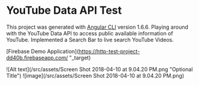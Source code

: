 # YouTube Data API Test

This project was generated with [Angular CLI](https://github.com/angular/angular-cli) version 1.6.6.
Playing around with the YouTube Data API to access public available information of YouTube. Implemented a Search Bar to live search YouTube Videos.

[Firebase Demo Application](https://http-test-project-dd40b.firebaseapp.com/ "_target)

![Alt text](/src/assets/Screen Shot 2018-04-10 at 9.04.20 PM.png "Optional Title")
![image](/src/assets/Screen Shot 2018-04-10 at 9.04.20 PM.png)